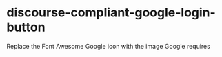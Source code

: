 # discourse-compliant-google-login-button
Replace the Font Awesome Google icon with the image Google requires
